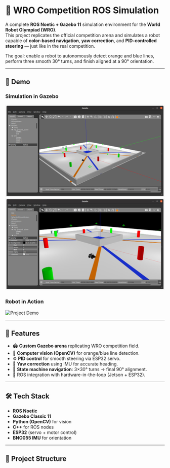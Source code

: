 # 🤖 WRO Competition ROS Simulation

A complete **ROS Noetic + Gazebo 11** simulation environment for the **World Robot Olympiad (WRO)**.  
This project replicates the official competition arena and simulates a robot capable of **color-based navigation**, **yaw correction**, and **PID-controlled steering** — just like in the real competition.

The goal: enable a robot to autonomously detect orange and blue lines, perform three smooth 30° turns, and finish aligned at a 90° orientation.

---

## 📸 Demo

### Simulation in Gazebo
![Arena Screenshot 1](docs/images/arena1.jpeg)  
![Arena Screenshot 2](docs/images/arena2.jpeg)

### Robot in Action
![Project Demo](docs/images/demo.gif)

---

## 🚀 Features
- 🏟️ **Custom Gazebo arena** replicating WRO competition field.  
- 🎥 **Computer vision (OpenCV)** for orange/blue line detection.  
- ⚙️ **PID control** for smooth steering via ESP32 servo.  
- 🧭 **Yaw correction** using IMU for accurate heading.  
- 🔄 **State machine navigation**: 3×30° turns → final 90° alignment.  
- 🔌 ROS integration with hardware-in-the-loop (Jetson + ESP32).  

---

## 🛠️ Tech Stack
- **ROS Noetic**  
- **Gazebo Classic 11**  
- **Python (OpenCV)** for vision  
- **C++** for ROS nodes  
- **ESP32** (servo + motor control)  
- **BNO055 IMU** for orientation  

---

## 📂 Project Structure




